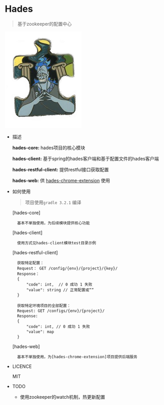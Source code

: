 Hades
====
> 基于zookeeper的配置中心

![](https://raw.githubusercontent.com/zcfrank1st/hades/master/logo/hades.png)
    

* 描述

    **hades-core:** hades项目的核心模块

    **hades-client:** 基于spring的hades客户端和基于配置文件的hades客户端
    
    **hades-restful-client:** 提供restful接口获取配置

    **hades-web:** 供 [hades-chrome-extension](https://github.com/zcfrank1st/hades-chrome-extension) 使用

* 如何使用
    > 项目使用`gradle 3.2.1` 编译
    
    [hades-core]
    
        基本不单独使用，为后续模块提供核心功能
    
    [hades-client]
    
        使用方式见hades-client模块test目录示例
    
    [hades-restful-client]
    
        获取特定配置：
        Request： GET /config/{env}/{project}/{key}/
        Response： 
        {
            "code": int,  // 0 成功 1 失败
            "value": string // 正常配置或““
        }
        
        获取特定环境项目的全部配置：
        Request: GET /configs/{env}/{project}/
        Response:
        {
            "code": int, // 0 成功 1 失败
            "value": map
        }
        
    [hades-web]
    
        基本不单独使用，为[hades-chrome-extension]项目提供后端服务
        
        
    
* LICENCE

    MIT

* TODO

    * 使用zookeeper的watch机制，热更新配置
